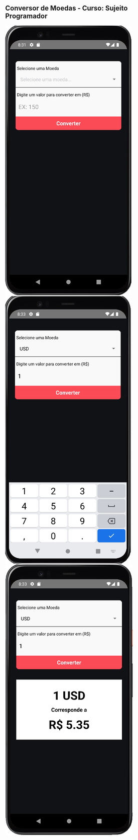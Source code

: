 ## Conversor de Moedas - Curso: Sujeito Programador

<img src="./pictures/parte-1.png">
<img src="./pictures/parte-2.png">
<img src="./pictures/parte-3.png">
